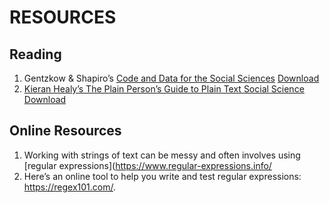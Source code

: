 
# RESOURCES

## Reading

1. Gentzkow & Shapiro’s [Code and Data for the Social Sciences](https://web.stanford.edu/~gentzkow/research/CodeAndData.pdf) [Download](pdf/CodeAndData.pdf)
2. [Kieran Healy’s The Plain Person’s Guide to Plain Text Social Science](https://plain-text.co/) [Download](pdf/plain-person-text.pdf)

## Online Resources

1. Working with strings of text can be messy and often involves using [regular expressions](https://www.regular-expressions.info/
2. Here’s an online tool to help you write and test regular expressions: https://regex101.com/. 



